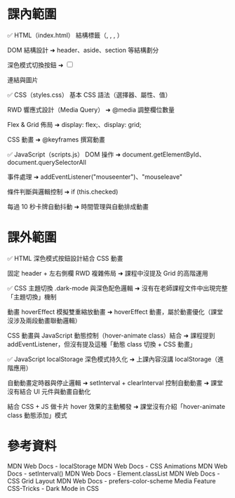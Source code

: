 # 課內範圍

✅ HTML（index.html）
結構標籤（<!DOCTYPE html>, <html>, <head>, <body>）

DOM 結構設計
➜ header、aside、section 等結構劃分

深色模式切換按鈕
➜ <input type="checkbox">

<a> 連結與圖片 <img>

✅ CSS（styles.css）
基本 CSS 語法（選擇器、屬性、值）

RWD 響應式設計（Media Query）
➜ @media 調整欄位數量

Flex & Grid 佈局
➜ display: flex;、display: grid;

CSS 動畫
➜ @keyframes 撰寫動畫

✅ JavaScript（scripts.js）
DOM 操作
➜ document.getElementById、document.querySelectorAll

事件處理
➜ addEventListener("mouseenter")、"mouseleave"

條件判斷與邏輯控制
➜ if (this.checked)

每過 10 秒卡牌自動抖動
➜ 時間管理與自動排成動畫

# 課外範圍

✅ HTML
深色模式按鈕設計結合 CSS 動畫

固定 header + 左右側欄 RWD 複雜佈局
➜ 課程中沒提及 Grid 的高階運用

✅ CSS
主題切換 .dark-mode 與深色配色邏輯
➜ 沒有在老師課程文件中出現完整「主題切換」機制

動畫 hoverEffect 模擬雙重縮放動畫
➜ hoverEffect 動畫，屬於動畫優化（課堂沒涉及兩段動畫聯動邏輯）

CSS 動畫與 JavaScript 動態控制（hover-animate class）結合
➜ 課程提到 addEventListener，但沒有提及這種「動態 class 切換 + CSS 動畫」

✅ JavaScript
localStorage 深色模式持久化
➜ 上課內容沒講 localStorage（進階應用）

自動動畫定時器與停止邏輯
➜ setInterval + clearInterval 控制自動動畫
➜ 課堂沒有結合 UI 元件與動畫自動化

結合 CSS + JS 做卡片 hover 效果的主動觸發
➜ 課堂沒有介紹「hover-animate class 動態添加」模式

# 參考資料

MDN Web Docs - localStorage
MDN Web Docs - CSS Animations
MDN Web Docs - setInterval()
MDN Web Docs - Element.classList
MDN Web Docs - CSS Grid Layout
MDN Web Docs - prefers-color-scheme Media Feature
CSS-Tricks - Dark Mode in CSS
